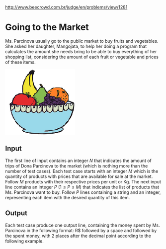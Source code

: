 http://www.beecrowd.com.br/judge/en/problems/view/1281

# Going to the Market

Ms. Parcinova usually go to the public market to buy fruits and vegetables.
She asked her daughter, Mangojata, to help her doing a program that calculates
the amount she needs bring to be able to buy everything of her shopping list,
considering the amount of each fruit or vegetable and prices of these items.

![](imgs/UOJ_1281.png)

## Input

The first line of input contains an integer $N$ that indicates the amount of
trips of Dona Parcinova to the market (which is nothing more than the number
of test cases). Each test case starts with an integer $M$ which is the
quantity of products with prices that are available for sale at the market.
Follow $M$ products with their respective prices per unit or Kg. The next
input line contains an integer $P$ ($1 \leq P \leq M$) that indicates the list
of products that Ms. Parcinova want to buy. Follow $P$ lines containing a
string and an integer, representing each item with the desired quantity of
this item.

## Output

Each test case produce one output line, containing the money spent by Ms.
Parcinova in the following format: R$ followed by a space and followed by the
spent money, with 2 places after the decimal point according to the following
example.
